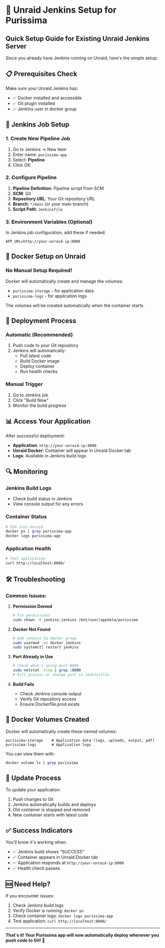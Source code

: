 # 🚀 Unraid Jenkins Setup for Purissima

## Quick Setup Guide for Existing Unraid Jenkins Server

Since you already have Jenkins running on Unraid, here's the simple setup:

## 📋 **Prerequisites Check**

Make sure your Unraid Jenkins has:

- ✅ Docker installed and accessible
- ✅ Git plugin installed
- ✅ Jenkins user in docker group

## 🔧 **Jenkins Job Setup**

### **1. Create New Pipeline Job**

1. Go to Jenkins → New Item
2. Enter name: `purissima-app`
3. Select: **Pipeline**
4. Click OK

### **2. Configure Pipeline**

1. **Pipeline Definition**: Pipeline script from SCM
2. **SCM**: Git
3. **Repository URL**: Your Git repository URL
4. **Branch**: `*/main` (or your main branch)
5. **Script Path**: `Jenkinsfile`

### **3. Environment Variables (Optional)**

In Jenkins job configuration, add these if needed:

```
APP_URL=http://your-unraid-ip:8000
```

## 🐳 **Docker Setup on Unraid**

### **No Manual Setup Required!**

Docker will automatically create and manage the volumes:

- `purissima-storage` - for application data
- `purissima-logs` - for application logs

The volumes will be created automatically when the container starts.

## 🚀 **Deployment Process**

### **Automatic (Recommended)**

1. Push code to your Git repository
2. Jenkins will automatically:
   - Pull latest code
   - Build Docker image
   - Deploy container
   - Run health checks

### **Manual Trigger**

1. Go to Jenkins job
2. Click "Build Now"
3. Monitor the build progress

## 📊 **Access Your Application**

After successful deployment:

- **Application**: `http://your-unraid-ip:8000`
- **Unraid Docker**: Container will appear in Unraid Docker tab
- **Logs**: Available in Jenkins build logs

## 🔍 **Monitoring**

### **Jenkins Build Logs**

- Check build status in Jenkins
- View console output for any errors

### **Container Status**

```bash
# SSH into Unraid
docker ps | grep purissima-app
docker logs purissima-app
```

### **Application Health**

```bash
# Test application
curl http://localhost:8000/
```

## 🛠️ **Troubleshooting**

### **Common Issues:**

1. **Permission Denied**

   ```bash
   # Fix permissions
   sudo chown -R jenkins:jenkins /mnt/user/appdata/purissima
   ```

2. **Docker Not Found**

   ```bash
   # Add jenkins to docker group
   sudo usermod -aG docker jenkins
   sudo systemctl restart jenkins
   ```

3. **Port Already in Use**

   ```bash
   # Check what's using port 8000
   sudo netstat -tlnp | grep :8000
   # Kill process or change port in Jenkinsfile
   ```

4. **Build Fails**
   - Check Jenkins console output
   - Verify Git repository access
   - Ensure Dockerfile.prod exists

## 📁 **Docker Volumes Created**

Docker will automatically create these named volumes:

```
purissima-storage    # Application data (logs, uploads, output, pdf)
purissima-logs       # Application logs
```

You can view them with:

```bash
docker volume ls | grep purissima
```

## 🔄 **Update Process**

To update your application:

1. Push changes to Git
2. Jenkins automatically builds and deploys
3. Old container is stopped and removed
4. New container starts with latest code

## ✅ **Success Indicators**

You'll know it's working when:

- ✅ Jenkins build shows "SUCCESS"
- ✅ Container appears in Unraid Docker tab
- ✅ Application responds at `http://your-unraid-ip:8000`
- ✅ Health check passes

## 🆘 **Need Help?**

If you encounter issues:

1. Check Jenkins build logs
2. Verify Docker is running: `docker ps`
3. Check container logs: `docker logs purissima-app`
4. Test application: `curl http://localhost:8000/`

---

**That's it! Your Purissima app will now automatically deploy whenever you push code to Git! 🎉**
